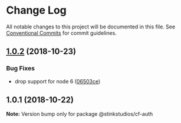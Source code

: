 # Change Log

All notable changes to this project will be documented in this file.
See [Conventional Commits](https://conventionalcommits.org) for commit guidelines.

## [1.0.2](https://github.com/Stinkstudios/npm-packages/compare/@stinkstudios/cf-auth@1.0.1...@stinkstudios/cf-auth@1.0.2) (2018-10-23)


### Bug Fixes

* drop support for node 6 ([06503ce](https://github.com/Stinkstudios/npm-packages/commit/06503ce))





## 1.0.1 (2018-10-22)

**Note:** Version bump only for package @stinkstudios/cf-auth

